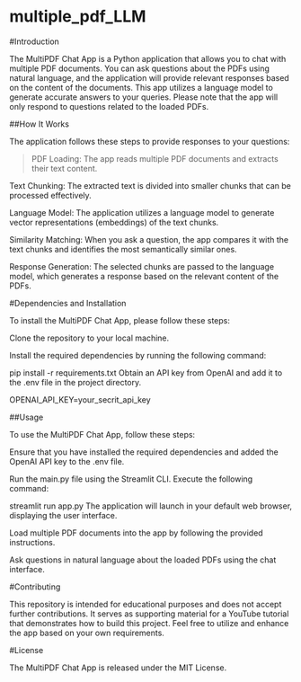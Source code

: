 # multiple_pdf_LLM


#Introduction

The MultiPDF Chat App is a Python application that allows you to chat with multiple PDF documents. You can ask questions about the PDFs using natural language, and the application will provide relevant responses based on the content of the documents. This app utilizes a language model to generate accurate answers to your queries. Please note that the app will only respond to questions related to the loaded PDFs.

##How It Works



The application follows these steps to provide responses to your questions:

>PDF Loading: The app reads multiple PDF documents and extracts their text content.

Text Chunking: The extracted text is divided into smaller chunks that can be processed effectively.

Language Model: The application utilizes a language model to generate vector representations (embeddings) of the text chunks.

Similarity Matching: When you ask a question, the app compares it with the text chunks and identifies the most semantically similar ones.

Response Generation: The selected chunks are passed to the language model, which generates a response based on the relevant content of the PDFs.

#Dependencies and Installation

To install the MultiPDF Chat App, please follow these steps:

Clone the repository to your local machine.

Install the required dependencies by running the following command:

pip install -r requirements.txt
Obtain an API key from OpenAI and add it to the .env file in the project directory.

OPENAI_API_KEY=your_secrit_api_key

##Usage

To use the MultiPDF Chat App, follow these steps:

Ensure that you have installed the required dependencies and added the OpenAI API key to the .env file.

Run the main.py file using the Streamlit CLI. Execute the following command:

streamlit run app.py
The application will launch in your default web browser, displaying the user interface.

Load multiple PDF documents into the app by following the provided instructions.

Ask questions in natural language about the loaded PDFs using the chat interface.

#Contributing

This repository is intended for educational purposes and does not accept further contributions. It serves as supporting material for a YouTube tutorial that demonstrates how to build this project. Feel free to utilize and enhance the app based on your own requirements.

#License

The MultiPDF Chat App is released under the MIT License.
